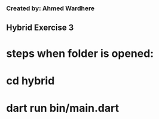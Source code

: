 ### Created by: Ahmed Wardhere
## Hybrid Exercise 3
# steps when folder is opened:
# cd hybrid
# dart run bin/main.dart   

